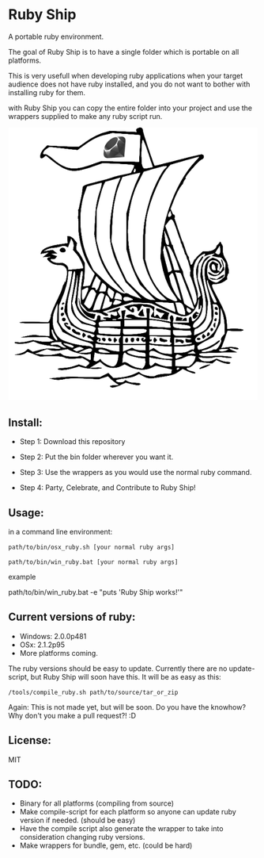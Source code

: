 Ruby Ship
=========

A portable ruby environment.

The goal of Ruby Ship is to have a single folder which is portable on all platforms. 

This is very usefull when developing ruby applications when your target audience does not have ruby installed, and you do not want to bother with installing ruby for them.

with Ruby Ship you can copy the entire folder into your project and use the wrappers supplied to make any ruby script run.

![Ruby Ship](/image/ruby_ship.png?raw=true)

## Install:

- Step 1: Download this repository

- Step 2: Put the bin folder wherever you want it.

- Step 3: Use the wrappers as you would use the normal ruby command.

- Step 4: Party, Celebrate, and Contribute to Ruby Ship!


## Usage:

in a command line environment:
```
path/to/bin/osx_ruby.sh [your normal ruby args]
```
```
path/to/bin/win_ruby.bat [your normal ruby args]
```
example

path/to/bin/win_ruby.bat -e "puts 'Ruby Ship works!'"

## Current versions of ruby:

- Windows: 2.0.0p481
- OSx: 2.1.2p95
- More platforms coming. 

The ruby versions should be easy to update. Currently there are no update-script, but Ruby Ship will soon have this. It will  be as easy as this:

```
/tools/compile_ruby.sh path/to/source/tar_or_zip
```

Again: This is not made yet, but will be soon. Do you have the knowhow? Why don't you make a pull request?! :D

## License:

MIT

## TODO:

- Binary for all platforms (compiling from source)
- Make compile-script for each platform so anyone can update ruby version if needed. (should be easy)
- Have the compile script also generate the wrapper to take into consideration changing ruby versions.
- Make wrappers for bundle, gem, etc. (could be hard)
